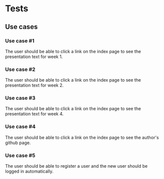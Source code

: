# Tests

## Use cases

### Use case #1

The user should be able to click a link on the index page to see the presentation text for week 1.

### Use case #2

The user should be able to click a link on the index page to see the presentation text for week 2.

### Use case #3

The user should be able to click a link on the index page to see the presentation text for week 4.

### Use case #4

The user should be able to click a link on the index page to see the author's github page.

### Use case #5

The user should be able to register a user and the new user should be logged in automatically.
